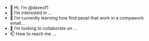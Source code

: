 - 👋 Hi, I’m @daveof1
- 👀 I’m interested in ...
- 🌱 I’m currently learning how find peopl that work in a compawork email...
- 💞️ I’m looking to collaborate on ...
- 📫 How to reach me ...

<!---
daveof1/daveof1 is a ✨ special ✨ repository because its `README.md` (this file) appears on your GitHub profile.
You can click the Preview link to take a look at your changes.
--->
